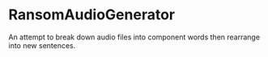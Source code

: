 # RansomAudioGenerator
An attempt to break down audio files into component words then rearrange into new sentences.
